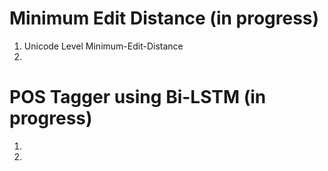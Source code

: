 # Minimum Edit Distance (in progress)
1. Unicode Level Minimum-Edit-Distance
2. 

# POS Tagger using Bi-LSTM (in progress)
1. 
2. 

#